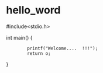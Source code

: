 # hello_word
#include<stdio.h>

int main()
{

            printf("Welcome....  !!!");
            return o; 
}
